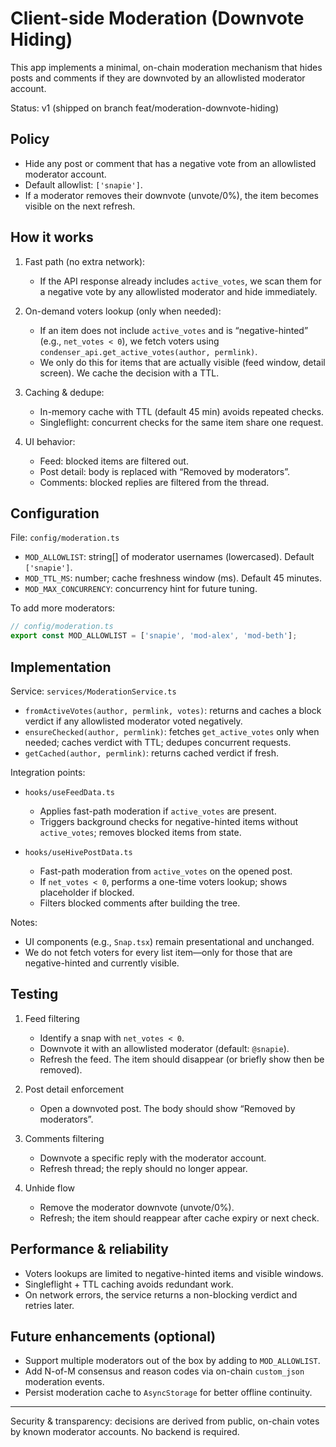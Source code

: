 # Client-side Moderation (Downvote Hiding)

This app implements a minimal, on-chain moderation mechanism that hides posts and comments if they are downvoted by an allowlisted moderator account.

Status: v1 (shipped on branch feat/moderation-downvote-hiding)

## Policy

- Hide any post or comment that has a negative vote from an allowlisted moderator account.
- Default allowlist: `['snapie']`.
- If a moderator removes their downvote (unvote/0%), the item becomes visible on the next refresh.

## How it works

1) Fast path (no extra network):
   - If the API response already includes `active_votes`, we scan them for a negative vote by any allowlisted moderator and hide immediately.

2) On-demand voters lookup (only when needed):
   - If an item does not include `active_votes` and is “negative-hinted” (e.g., `net_votes < 0`), we fetch voters using `condenser_api.get_active_votes(author, permlink)`.
   - We only do this for items that are actually visible (feed window, detail screen). We cache the decision with a TTL.

3) Caching & dedupe:
   - In-memory cache with TTL (default 45 min) avoids repeated checks.
   - Singleflight: concurrent checks for the same item share one request.

4) UI behavior:
   - Feed: blocked items are filtered out.
   - Post detail: body is replaced with “Removed by moderators”.
   - Comments: blocked replies are filtered from the thread.

## Configuration

File: `config/moderation.ts`

- `MOD_ALLOWLIST`: string[] of moderator usernames (lowercased). Default `['snapie']`.
- `MOD_TTL_MS`: number; cache freshness window (ms). Default 45 minutes.
- `MOD_MAX_CONCURRENCY`: concurrency hint for future tuning.

To add more moderators:

```ts
// config/moderation.ts
export const MOD_ALLOWLIST = ['snapie', 'mod-alex', 'mod-beth'];
```

## Implementation

Service: `services/ModerationService.ts`

- `fromActiveVotes(author, permlink, votes)`: returns and caches a block verdict if any allowlisted moderator voted negatively.
- `ensureChecked(author, permlink)`: fetches `get_active_votes` only when needed; caches verdict with TTL; dedupes concurrent requests.
- `getCached(author, permlink)`: returns cached verdict if fresh.

Integration points:

- `hooks/useFeedData.ts`
  - Applies fast-path moderation if `active_votes` are present.
  - Triggers background checks for negative-hinted items without `active_votes`; removes blocked items from state.

- `hooks/useHivePostData.ts`
  - Fast-path moderation from `active_votes` on the opened post.
  - If `net_votes < 0`, performs a one-time voters lookup; shows placeholder if blocked.
  - Filters blocked comments after building the tree.

Notes:

- UI components (e.g., `Snap.tsx`) remain presentational and unchanged.
- We do not fetch voters for every list item—only for those that are negative-hinted and currently visible.

## Testing

1) Feed filtering
   - Identify a snap with `net_votes < 0`.
   - Downvote it with an allowlisted moderator (default: `@snapie`).
   - Refresh the feed. The item should disappear (or briefly show then be removed).

2) Post detail enforcement
   - Open a downvoted post. The body should show “Removed by moderators”.

3) Comments filtering
   - Downvote a specific reply with the moderator account.
   - Refresh thread; the reply should no longer appear.

4) Unhide flow
   - Remove the moderator downvote (unvote/0%).
   - Refresh; the item should reappear after cache expiry or next check.

## Performance & reliability

- Voters lookups are limited to negative-hinted items and visible windows.
- Singleflight + TTL caching avoids redundant work.
- On network errors, the service returns a non-blocking verdict and retries later.

## Future enhancements (optional)

- Support multiple moderators out of the box by adding to `MOD_ALLOWLIST`.
- Add N-of-M consensus and reason codes via on-chain `custom_json` moderation events.
- Persist moderation cache to `AsyncStorage` for better offline continuity.

---

Security & transparency: decisions are derived from public, on-chain votes by known moderator accounts. No backend is required.

